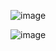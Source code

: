 
![image](https://github.com/user-attachments/assets/a581edce-fc93-4d1f-91ac-b788410521f0)


![image](https://github.com/user-attachments/assets/201ef232-7074-4b8a-82d9-9ae4c7d9cea0)

